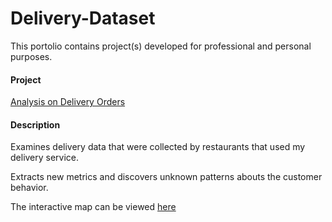 # Delivery-Dataset

This portolio contains project(s) developed for professional and personal purposes.

#### Project
[Analysis on Delivery Orders](https://github.com/kevhiga/Delivery-Dataset/blob/main/Food%20Delivery%20Analysis.ipynb)

#### Description
Examines delivery data that were collected by restaurants that used my delivery service. 

Extracts new metrics and discovers unknown patterns abouts the customer behavior. 

The interactive map can be viewed [here](http://nbviewer.org/github/kevhiga/Delivery-Dataset/blob/main/Food%20Delivery%20Analysis.ipynb)

